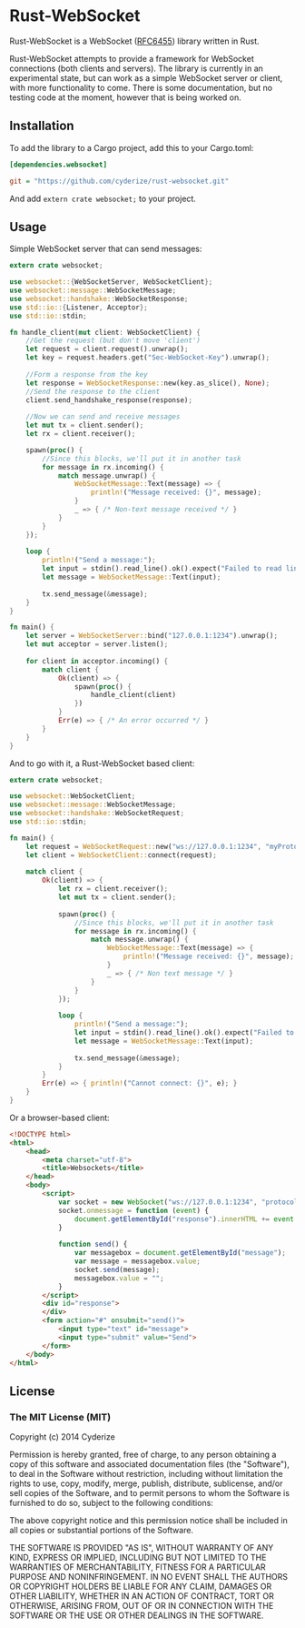 Rust-WebSocket
==============

Rust-WebSocket is a WebSocket ([RFC6455](http://datatracker.ietf.org/doc/rfc6455/)) library written in Rust.

Rust-WebSocket attempts to provide a framework for WebSocket connections (both clients and servers). The library is currently in an experimental state, but can work as a simple WebSocket server or client, with more functionality to come. There is some documentation, but no testing code at the moment, however that is being worked on.

## Installation

To add the library to a Cargo project, add this to your Cargo.toml:
```INI
[dependencies.websocket]

git = "https://github.com/cyderize/rust-websocket.git"
```

And add ```extern crate websocket;``` to your project.

## Usage

Simple WebSocket server that can send messages:
```Rust
extern crate websocket;

use websocket::{WebSocketServer, WebSocketClient};
use websocket::message::WebSocketMessage;
use websocket::handshake::WebSocketResponse;
use std::io::{Listener, Acceptor};
use std::io::stdin;

fn handle_client(mut client: WebSocketClient) {
	//Get the request (but don't move 'client')
	let request = client.request().unwrap();
	let key = request.headers.get("Sec-WebSocket-Key").unwrap();
	
	//Form a response from the key
	let response = WebSocketResponse::new(key.as_slice(), None);
	//Send the response to the client
	client.send_handshake_response(response);
	
	//Now we can send and receive messages
	let mut tx = client.sender();
	let rx = client.receiver();

	spawn(proc() {
		//Since this blocks, we'll put it in another task
		for message in rx.incoming() {
			match message.unwrap() {
				WebSocketMessage::Text(message) => {
					println!("Message received: {}", message);
				}
				_ => { /* Non-text message received */ }
			}
		}
	});
	
	loop {
		println!("Send a message:");
		let input = stdin().read_line().ok().expect("Failed to read line");
		let message = WebSocketMessage::Text(input);
		
		tx.send_message(&message);
	}
}

fn main() {
	let server = WebSocketServer::bind("127.0.0.1:1234").unwrap();
	let mut acceptor = server.listen();
	
	for client in acceptor.incoming() {
		match client {
			Ok(client) => {
				spawn(proc() {
					handle_client(client)
				})
			}
			Err(e) => { /* An error occurred */ }
		}
	}
}
```

And to go with it, a Rust-WebSocket based client:
```Rust
extern crate websocket;

use websocket::WebSocketClient;
use websocket::message::WebSocketMessage;
use websocket::handshake::WebSocketRequest;
use std::io::stdin;

fn main() {
	let request = WebSocketRequest::new("ws://127.0.0.1:1234", "myProtocol");
	let client = WebSocketClient::connect(request);
	
	match client {
		Ok(client) => {
			let rx = client.receiver();
			let mut tx = client.sender();
			
			spawn(proc() {
				//Since this blocks, we'll put it in another task
				for message in rx.incoming() {
					match message.unwrap() {
						WebSocketMessage::Text(message) => {
							println!("Message received: {}", message);
						}
						_ => { /* Non text message */ }
					}
				}
			});
			
			loop {
				println!("Send a message:");
				let input = stdin().read_line().ok().expect("Failed to read line");
				let message = WebSocketMessage::Text(input);
				
				tx.send_message(&message);
			}
		}
		Err(e) => { println!("Cannot connect: {}", e); }
	}
}
```

Or a browser-based client:
```HTML
<!DOCTYPE html>
<html>
	<head>
		<meta charset="utf-8">
		<title>Websockets</title>
	</head>
	<body>
		<script>
			var socket = new WebSocket("ws://127.0.0.1:1234", "protocolOne");
			socket.onmessage = function (event) {
				document.getElementById("response").innerHTML += event.data + "<br>";
			}
			
			function send() {
				var messagebox = document.getElementById("message");
				var message = messagebox.value;
				socket.send(message); 
				messagebox.value = "";		
			}
		</script>
		<div id="response">
		</div>
		<form action="#" onsubmit="send()">
			<input type="text" id="message">
			<input type="submit" value="Send">
		</form>
	</body>
</html>
```

## License

### The MIT License (MIT)

Copyright (c) 2014 Cyderize

Permission is hereby granted, free of charge, to any person obtaining a copy of this software and associated documentation files (the "Software"), to deal in the Software without restriction, including without limitation the rights to use, copy, modify, merge, publish, distribute, sublicense, and/or sell copies of the Software, and to permit persons to whom the Software is furnished to do so, subject to the following conditions:

The above copyright notice and this permission notice shall be included in all copies or substantial portions of the Software.

THE SOFTWARE IS PROVIDED "AS IS", WITHOUT WARRANTY OF ANY KIND, EXPRESS OR IMPLIED, INCLUDING BUT NOT LIMITED TO THE WARRANTIES OF MERCHANTABILITY, FITNESS FOR A PARTICULAR PURPOSE AND NONINFRINGEMENT. IN NO EVENT SHALL THE AUTHORS OR COPYRIGHT HOLDERS BE LIABLE FOR ANY CLAIM, DAMAGES OR OTHER LIABILITY, WHETHER IN AN ACTION OF CONTRACT, TORT OR OTHERWISE, ARISING FROM, OUT OF OR IN CONNECTION WITH THE SOFTWARE OR THE USE OR OTHER DEALINGS IN THE SOFTWARE.
